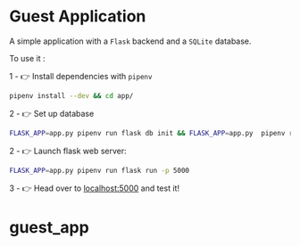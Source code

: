 # Guest Application


A simple application with a `Flask` backend and a `SQLite` database.

To use it :

1 - 👉 Install dependencies with `pipenv`

```bash
pipenv install --dev && cd app/
```

2 - 👉 Set up database

```bash
FLASK_APP=app.py pipenv run flask db init && FLASK_APP=app.py  pipenv run flask db migrate &&  FLASK_APP=app.py pipenv run flask db upgrade
```

2 - 👉 Launch flask web server:

```bash
FLASK_APP=app.py pipenv run flask run -p 5000
```

3 - 👉 Head over to [localhost:5000](http://localhost:5000) and test it!
# guest_app
